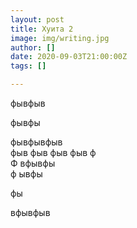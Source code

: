 ```yaml
---
layout: post
title: Хуита 2
image: img/writing.jpg
author: []
date: 2020-09-03T21:00:00Z
tags: []

---
```

фывфыв 

фывфы 

фывфывфыв  
фыв фыв фыв фыв ф  
Ф вфывфы  
ф ывфы 

фы

вфывфыв